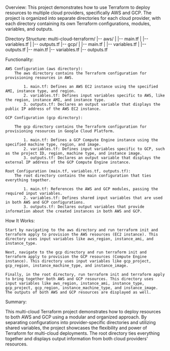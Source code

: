 Overview:
    This project demonstrates how to use Terraform to deploy resources to multiple cloud providers, specifically AWS and GCP. The project is organized into separate directories for each cloud provider, with each directory containing its own Terraform configurations, modules, variables, and outputs.

Directory Structure:
        multi-cloud-terraform/
        |-- aws/
        |   |-- main.tf
        |   |-- variables.tf
        |   |-- outputs.tf
        |-- gcp/
        |   |-- main.tf
        |   |-- variables.tf
        |   |-- outputs.tf
        |-- main.tf
        |-- variables.tf
        |-- outputs.tf

Functionality:

    AWS Configuration (aws directory):
        The aws directory contains the Terraform configuration for provisioning resources in AWS.

            1. main.tf: Defines an AWS EC2 instance using the specified AMI, instance type, and region.
            2. variables.tf: Defines input variables specific to AWS, like the region, instance AMI, and instance type.
            3. outputs.tf: Declares an output variable that displays the public IP address of the AWS EC2 instance.

    GCP Configuration (gcp directory):

        The gcp directory contains the Terraform configuration for provisioning resources in Google Cloud Platform.

            1. main.tf: Defines a GCP Compute Engine instance using the specified machine type, region, and image.
            2. variables.tf: Defines input variables specific to GCP, such as the project ID, region, machine type, and instance image.
            3. outputs.tf: Declares an output variable that displays the external IP address of the GCP Compute Engine instance.
    
    Root Configuration (main.tf, variables.tf, outputs.tf):
        The root directory contains the main configuration that ties everything together.

            1. main.tf: References the AWS and GCP modules, passing the required input variables.
            2. variables.tf: Defines shared input variables that are used in both AWS and GCP configurations.
            3. outputs.tf: Declares output variables that provide information about the created instances in both AWS and GCP.

How It Works:

    Start by navigating to the aws directory and run terraform init and terraform apply to provision the AWS resources (EC2 instance). This directory uses input variables like aws_region, instance_ami, and instance_type.

    Next, navigate to the gcp directory and run terraform init and terraform apply to provision the GCP resources (Compute Engine instance). This directory uses input variables like gcp_project, gcp_region, instance_machine_type, and instance_image.

    Finally, in the root directory, run terraform init and terraform apply to bring together both AWS and GCP resources. This directory uses input variables like aws_region, instance_ami, instance_type, gcp_project, gcp_region, instance_machine_type, and instance_image. The outputs of both AWS and GCP resources are displayed as well.

Summary:

This multi-cloud Terraform project demonstrates how to deploy resources to both AWS and GCP using a modular and organized approach. By separating configurations into provider-specific directories and utilizing shared variables, the project showcases the flexibility and power of Terraform for multi-cloud deployments. The root directory ties everything together and displays output information from both cloud providers' resources.